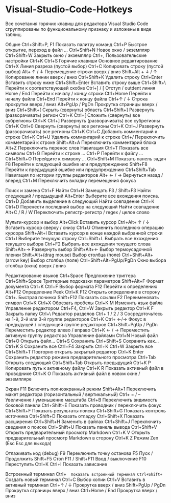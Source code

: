# Visual-Studio-Code-Hotkeys

Все сочетания горячих клавиш для редактора Visual Studio Code сгруппированы по функциональному признаку и изложены в виде таблиц.

Общие
Ctrl+Shift+P, F1	Показать палитру команд
Ctrl+P	Быстрое открытие, переход в файл …
Ctrl+Shift+N	Новое окно / экземпляр
Ctrl+Shift+W	Закрыть окно / экземпляр
Ctrl+,	Пользовательские настройки
Ctrl+K Ctrl+S	Горячие клавиши
Основное редактирование
Ctrl+X	Линия разреза (пустой выбор)
Ctrl+C	Копировать строку (пустой выбор)
Alt+ ↑ / ↓	Перемещение строки вверх / вниз
Shift+Alt + ↓ / ↑	Копирование линии вверх / вниз
Ctrl+Shift+K	Удалить строку
Ctrl+Enter	Вставить строку ниже
Ctrl+Shift+Enter	Вставить строку выше
Ctrl+Shift+\	Перейти к соответствующей скобке
Ctrl+] / [	Отступ / outdent линия
Home / End	Перейти к началу / концу строки
Ctrl+Home	Перейти к началу файла
Ctrl+End	Перейти к концу файла
Ctrl+↑ / ↓	Строка прокрутки вверх / вниз
Alt+PgUp / PgDn	Прокрутка страницы вверх / вниз
Ctrl+Shift+[	Скрыть (свернуть) область
Ctrl+Shift+]	Развернуть (разворачивать) регион
Ctrl+K Ctrl+[	Сложить (свернуть) все субрегионы
Ctrl+K Ctrl+]	Развернуть (разворачивать) все субрегионы
Ctrl+K Ctrl+0	Свернуть (свернуть) все регионы
Ctrl+K Ctrl+J	Развернуть (разворачивать) все регионы
Ctrl+K Ctrl+C	Добавить комментарий к строке
Ctrl+K Ctrl+U	Удалить комментарий к строке
Ctrl+/	Переключить комментарий к строке
Shift+Alt+A	Переключить комментарий блока
Alt+Z	Переключить перенос слов
Навигация
Ctrl+T	Показать все символы
Ctrl+G	Перейти к строке …
Ctrl+P	Перейти к файлу …
Ctrl+Shift+O	Перейдите к символу …
Ctrl+Shift+M	Показать панель задач
F8	Перейти к следующей ошибке или предупреждению
Shift+F8	Перейти к предыдущей ошибке или предупреждению
Ctrl+Shift+Tab	Навигация по истории группы редакторов
Alt+ ← / →	Вернуться назад / вперед
Ctrl+M	Переключить вкладку перемещения фокуса
 

Поиск и замена
Ctrl+F	Найти
Ctrl+H	Замещать
F3 / Shift+F3	Найти следующий / предыдущий
Alt+Enter	Выберите все вхождения поиска.
Ctrl+D	Добавить выделение в следующий Найти совпадение
Ctrl+K Ctrl+D	Перенести последний выбор на следующий Найти совпадение
Alt+C / R / W	Переключить регистр-регистр / regex / целое слово
 

Мульти-курсор и выбор
Alt+Click	Вставить курсор
Ctrl+Alt+ ↑ / ↓	Вставить курсор сверху / снизу
Ctrl+U	Отменить последнюю операцию курсора
Shift+Alt+I	Вставить курсор в конце каждой выбранной строки
Ctrl+I	Выберите текущую строку
Ctrl+Shift+L	Выбрать все вхождения текущего выбора
Ctrl+F2	Выбрать все вхождения текущего слова
Shift+Alt+→	Развернуть выбор
Shift+Alt+←	Выбор термоусадочной пленки
Shift+Alt+(drag mouse)	Выбор столбца (поле)
Ctrl+Shift+Alt+(arrow key)	Выбор столбца (поле)
Ctrl+Shift+Alt+PgUp/PgDn	Окно выбора столбца (окна) вверх / вниз
 

Редактирование языков
Ctrl+Space	Предложение триггера
Ctrl+Shift+Space	Триггерные подсказки параметров
Shift+Alt+F	Формат документа
Ctrl+K Ctrl+F	Выбор формата
F12	Перейти к определению
Alt+F12	Определение Peek
Ctrl+K F12	Открыть определение в сторону
Ctrl+.	Быстрая починка
Shift+F12	Показать ссылки
F2	Переименовать символ
Ctrl+K Ctrl+X	Обрезать пробелы
Ctrl+K M	Изменить язык файла
Управление редактором
Ctrl+F4, Ctrl+W	Закрыть редактор
Ctrl+K F	Закрыть папку
Ctrl+\	Редактор разделов
Ctrl+ 1 / 2 / 3	Сосредоточьтесь на 1-й, 2-й или 3-й группе редакторов
Ctrl+K Ctrl+ ←/→	Фокус в предыдущей / следующей группе редакторов
Ctrl+Shift+PgUp / PgDn	Переместить редактор влево / вправо
Ctrl+K ← / →	Переместить активную группу редактора
Управление файлами
Ctrl+N	Новый файл
Ctrl+O	Открыть файл…
Ctrl+S	Сохранить
Ctrl+Shift+S	Сохранить как…
Ctrl+K S	Сохранить все
Ctrl+F4	Закрыть
Ctrl+K Ctrl+W	Закрыть все
Ctrl+Shift+T	Повторно открыть закрытый редактор
Ctrl+K Enter	Сохранить редактор режима предварительного просмотра
Ctrl+Tab	Открыть следующий
Ctrl+Shift+Tab	Открыть предыдущий
Ctrl+K P	Копировать путь к активному файлу
Ctrl+K R	Показать активный файл в проводнике
Ctrl+K O	Показать активный файл в новом окне / экземпляре
 

Экран
F11	Включить полноэкранный режим
Shift+Alt+1	Переключить макет редактора (горизонтальный / вертикальный)
Ctrl+ = / –	Увеличение / уменьшение масштаба
Ctrl+B	Переключить видимость боковой панели
Ctrl+Shift+E	Показать проводник / переключить фокус
Ctrl+Shift+F	Показать результаты поиска
Ctrl+Shift+G	Показать контроль источника
Ctrl+Shift+D	Показать отладку
Ctrl+Shift+X	Показать расширения
Ctrl+Shift+H	Заменить в файлах
Ctrl+Shift+J	Переключить сведения о поиске
Ctrl+Shift+U	Показать панель вывода
Ctrl+Shift+V	Открыть предварительный просмотр Markdown
Ctrl+K V	Открыть предварительный просмотр Markdown в сторону
Ctrl+K Z	Режим Zen (Esc Esc для выхода)
 

Отлаживать код (debug)
F9	Переключить точку останова
F5	Пуск / Продолжить
Shift+F5	Стоп
F11 / Shift+F11	Ввод / выключение
F10	Переступить
Ctrl+K Ctrl+I	Показать зависание
 

Встроенный терминал
Ctrl+`	Показать встроенный терминал
Ctrl+Shift+`	Создать новый терминал
Ctrl+C	Выбор копии
Ctrl+V	Вставить в активный терминал
Ctrl+↑ / ↓	Прокрутка вверх / вниз
Shift+PgUp / PgDn	Прокрутка страницы вверх / вниз
Ctrl+Home / End	Прокрутка вверх / вниз
                
